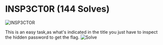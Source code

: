 # INSP3CT0R (144 Solves)
![INSP3CTOR](https://user-images.githubusercontent.com/61760291/100891783-ecb7e180-34b9-11eb-8741-cbaab3b74747.png)

This is an easy task,as what's indicated in the title you just have to inspect the hidden password to get the flag.
![Solve](https://user-images.githubusercontent.com/61760291/100893002-2f2dee00-34bb-11eb-9f75-9e1dca236ad5.png)
